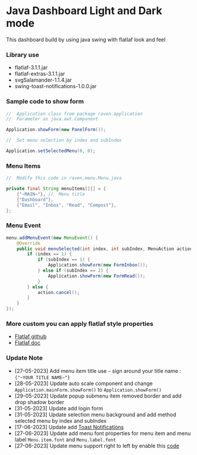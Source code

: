 # Java Dashboard Light and Dark mode
This dashboard build by using java swing with flatlaf look and feel

### Library use
- flatlaf-3.1.1.jar
- flatlaf-extras-3.1.1.jar
- svgSalamander-1.1.4.jar
- swing-toast-notifications-1.0.0.jar

### Sample code to show form
``` java
//  Application class from package raven.application
//  Parameter as java.awt.Component

Application.showForm(new PanelForm());

//  Set menu selection by index and subIndex

Application.setSelectedMenu(0, 0);
```
### Menu Items
``` java
//  Modify this code in raven.menu.Menu.java

private final String menuItems[][] = {
    {"~MAIN~"}, //  Menu title
    {"Dashboard"},
    {"Email", "Inbox", "Read", "Compost"},
};
```
### Menu Event
``` java
menu.addMenuEvent(new MenuEvent() {
    @Override
    public void menuSelected(int index, int subIndex, MenuAction action) {
        if (index == 1) {
            if (subIndex == 1) {
                Application.showForm(new FormInbox());
            } else if (subIndex == 2) {
                Application.showForm(new FormRead());
            }
        } else {
            action.cancel();
        }
    }
});
```

### More custom you can apply flatlaf style properties

- [Flatlaf github](https://github.com/JFormDesigner/FlatLaf)
- [Flatlaf doc](https://www.formdev.com/flatlaf/customizing/)

### Update Note
- [27-05-2023] Add menu item title use `~` sign around your title name : `{"~YOUR TITLE NAME~"}`
- [28-05-2023] Update auto scale component and change `Application.mainForm.showForm()` to `Application.showForm()`
- [29-05-2023] Update popup submenu item removed border and add drop shadow border
- [31-05-2023] Update add login form
- [31-05-2023] Update selection menu background and add method selected menu by index and subIndex
- [17-06-2023] Update add [Toast Notifications](https://github.com/DJ-Raven/swing-toast-notifications.git)
- [27-06-2023] Update add menu font properties for menu item and menu label `Menu.item.font` and `Menu.label.font`
- [27-06-2023] Update menu support right to left by enable this [code](https://github.com/DJ-Raven/flatlaf-dashboard/blob/70d08d66fa48f72e55ae873cbc2968e4ac151b57/src/raven/application/Application.java#L87C13-L87C13)
